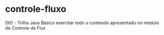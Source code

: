 # controle-fluxo
DIO - Trilha Java Básico exercitar todo o conteúdo apresentado no módulo de Controle de Flux
